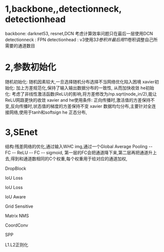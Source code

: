 # 1,backbone,,detectionneck, detectionhead
backbone:  darknet53, resnet,DCN 考虑计算效率问题只在最后一层使用DCN
detectionneck : FPN
detectionhead : v3使用3*3卷积并最后用1*1卷积调整自己所需要的通道数目


# 2,参数初始化
随机初始化: 随机因素较大,一旦选择随机分布选择不当网络优化陷入困境
xavier初始化: 加上方差规范化,保持了输入输出数据分布的一致性, 从而加快收敛
he初始化: 考虑了非线性激活函数(ReLU)的影响,将方差修改为/np.sqrt(node_in/2),能让ReLU网路更快的收敛
xavier and he使用条件:
正向传播时,激活值的方差保持不变,反向传播时,状态值的梯度的方差保持不变
xavier 数据均匀分布,主要针对全连接网络,使用于tanh和softsign
he 正态分布,

# 3,SEnet
结构:残差网络的优化,通过输入W*H*C img,通过一个Global Average Pooling -- FC -- ReLU -- FC -- sigmoid,
第一层的FC会把通道降下来,第二层再把通道升上去,得到和通道数相同的C个权重,每个权重用于给对应的通道加权,

DropBlock

IoU Loss

IoU Loss

IoU Aware

Grid Sensitive

Matrix NMS

CoordConv

SPP

L1.L2正则化